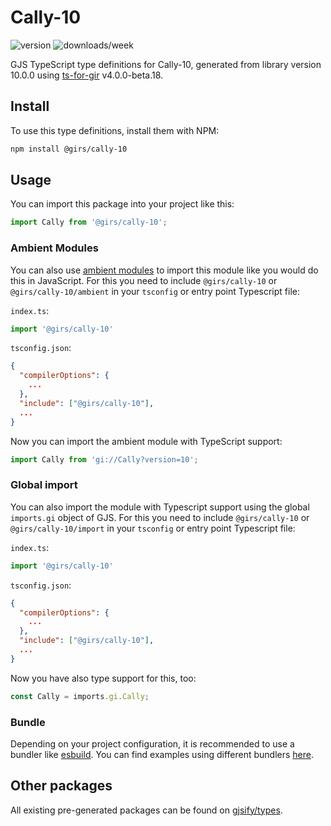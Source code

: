 
# Cally-10

![version](https://img.shields.io/npm/v/@girs/cally-10)
![downloads/week](https://img.shields.io/npm/dw/@girs/cally-10)


GJS TypeScript type definitions for Cally-10, generated from library version 10.0.0 using [ts-for-gir](https://github.com/gjsify/ts-for-gir) v4.0.0-beta.18.


## Install

To use this type definitions, install them with NPM:
```bash
npm install @girs/cally-10
```

## Usage

You can import this package into your project like this:
```ts
import Cally from '@girs/cally-10';
```

### Ambient Modules

You can also use [ambient modules](https://github.com/gjsify/ts-for-gir/tree/main/packages/cli#ambient-modules) to import this module like you would do this in JavaScript.
For this you need to include `@girs/cally-10` or `@girs/cally-10/ambient` in your `tsconfig` or entry point Typescript file:

`index.ts`:
```ts
import '@girs/cally-10'
```

`tsconfig.json`:
```json
{
  "compilerOptions": {
    ...
  },
  "include": ["@girs/cally-10"],
  ...
}
```

Now you can import the ambient module with TypeScript support: 

```ts
import Cally from 'gi://Cally?version=10';
```

### Global import

You can also import the module with Typescript support using the global `imports.gi` object of GJS.
For this you need to include `@girs/cally-10` or `@girs/cally-10/import` in your `tsconfig` or entry point Typescript file:

`index.ts`:
```ts
import '@girs/cally-10'
```

`tsconfig.json`:
```json
{
  "compilerOptions": {
    ...
  },
  "include": ["@girs/cally-10"],
  ...
}
```

Now you have also type support for this, too:

```ts
const Cally = imports.gi.Cally;
```

### Bundle

Depending on your project configuration, it is recommended to use a bundler like [esbuild](https://esbuild.github.io/). You can find examples using different bundlers [here](https://github.com/gjsify/ts-for-gir/tree/main/examples).

## Other packages

All existing pre-generated packages can be found on [gjsify/types](https://github.com/gjsify/types).

